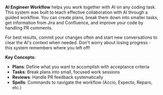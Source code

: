 **AI Engineer Workflow** helps you work together with AI on any coding task. This system was built to teach effective collaboration with AI through a guided workflow. You can create plans, break them down into smaller tasks, get information from Jira and Confluence, and improve your code by handling PR comments.

For best results, commit your changes often and start new conversations to clear the AI's context when needed. Don't worry about losing progress - this system remembers where you left off!

**Key Concepts:**
- **Plans**: Define what you want to accomplish with acceptance criteria
- **Tasks**: Break plans into small, focused work sessions  
- **Reviews**: Handle PR feedback systematically
- **Spells**: Commands to navigate the workflow (Accio, Expecto, Reparo, etc.)